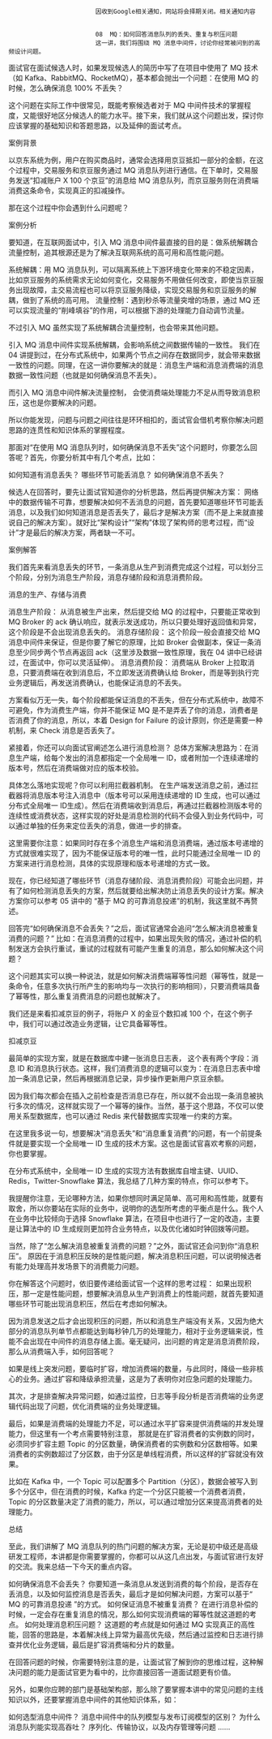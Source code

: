 
                            
                            因收到Google相关通知，网站将会择期关闭。相关通知内容
                            
                            
                            08  MQ：如何回答消息队列的丢失、重复与积压问题
                            这一讲，我们将围绕 MQ 消息中间件，讨论你经常被问到的高频设计问题。

面试官在面试候选人时，如果发现候选人的简历中写了在项目中使用了 MQ 技术（如 Kafka、RabbitMQ、RocketMQ），基本都会抛出一个问题：在使用 MQ 的时候，怎么确保消息 100% 不丢失？

这个问题在实际工作中很常见，既能考察候选者对于 MQ 中间件技术的掌握程度，又能很好地区分候选人的能力水平。接下来，我们就从这个问题出发，探讨你应该掌握的基础知识和答题思路，以及延伸的面试考点。

案例背景

以京东系统为例，用户在购买商品时，通常会选择用京豆抵扣一部分的金额，在这个过程中，交易服务和京豆服务通过 MQ 消息队列进行通信。在下单时，交易服务发送“扣减账户 X 100 个京豆”的消息给 MQ 消息队列，而京豆服务则在消费端消费这条命令，实现真正的扣减操作。



那在这个过程中你会遇到什么问题呢？

案例分析

要知道，在互联网面试中，引入 MQ 消息中间件最直接的目的是：做系统解耦合流量控制，追其根源还是为了解决互联网系统的高可用和高性能问题。


系统解耦：用 MQ 消息队列，可以隔离系统上下游环境变化带来的不稳定因素，比如京豆服务的系统需求无论如何变化，交易服务不用做任何改变，即使当京豆服务出现故障，主交易流程也可以将京豆服务降级，实现交易服务和京豆服务的解耦，做到了系统的高可用。
流量控制：遇到秒杀等流量突增的场景，通过 MQ 还可以实现流量的“削峰填谷”的作用，可以根据下游的处理能力自动调节流量。


不过引入 MQ 虽然实现了系统解耦合流量控制，也会带来其他问题。

引入 MQ 消息中间件实现系统解耦，会影响系统之间数据传输的一致性。 我们在 04 讲提到过，在分布式系统中，如果两个节点之间存在数据同步，就会带来数据一致性的问题。同理，在这一讲你要解决的就是：消息生产端和消息消费端的消息数据一致性问题（也就是如何确保消息不丢失）。

而引入 MQ 消息中间件解决流量控制， 会使消费端处理能力不足从而导致消息积压，这也是你要解决的问题。

所以你能发现，问题与问题之间往往是环环相扣的，面试官会借机考察你解决问题思路的连贯性和知识体系的掌握程度。

那面对“在使用 MQ 消息队列时，如何确保消息不丢失”这个问题时，你要怎么回答呢？首先，你要分析其中有几个考点，比如：


如何知道有消息丢失？
哪些环节可能丢消息？
如何确保消息不丢失？


候选人在回答时，要先让面试官知道你的分析思路，然后再提供解决方案： 网络中的数据传输不可靠，想要解决如何不丢消息的问题，首先要知道哪些环节可能丢消息，以及我们如何知道消息是否丢失了，最后才是解决方案（而不是上来就直接说自己的解决方案）。就好比“架构设计”“架构”体现了架构师的思考过程，而“设计”才是最后的解决方案，两者缺一不可。

案例解答

我们首先来看消息丢失的环节，一条消息从生产到消费完成这个过程，可以划分三个阶段，分别为消息生产阶段，消息存储阶段和消息消费阶段。



消息的生产、存储与消费


消息生产阶段： 从消息被生产出来，然后提交给 MQ 的过程中，只要能正常收到 MQ Broker 的 ack 确认响应，就表示发送成功，所以只要处理好返回值和异常，这个阶段是不会出现消息丢失的。
消息存储阶段： 这个阶段一般会直接交给 MQ 消息中间件来保证，但是你要了解它的原理，比如 Broker 会做副本，保证一条消息至少同步两个节点再返回 ack（这里涉及数据一致性原理，我在 04 讲中已经讲过，在面试中，你可以灵活延伸）。
消息消费阶段： 消费端从 Broker 上拉取消息，只要消费端在收到消息后，不立即发送消费确认给 Broker，而是等到执行完业务逻辑后，再发送消费确认，也能保证消息的不丢失。


方案看似万无一失，每个阶段都能保证消息的不丢失，但在分布式系统中，故障不可避免，作为消费生产端，你并不能保证 MQ 是不是弄丢了你的消息，消费者是否消费了你的消息，所以，本着 Design for Failure 的设计原则，你还是需要一种机制，来 Check 消息是否丢失了。

紧接着，你还可以向面试官阐述怎么进行消息检测？ 总体方案解决思路为：在消息生产端，给每个发出的消息都指定一个全局唯一 ID，或者附加一个连续递增的版本号，然后在消费端做对应的版本校验。

具体怎么落地实现呢？你可以利用拦截器机制。 在生产端发送消息之前，通过拦截器将消息版本号注入消息中（版本号可以采用连续递增的 ID 生成，也可以通过分布式全局唯一 ID生成）。然后在消费端收到消息后，再通过拦截器检测版本号的连续性或消费状态，这样实现的好处是消息检测的代码不会侵入到业务代码中，可以通过单独的任务来定位丢失的消息，做进一步的排查。

这里需要你注意：如果同时存在多个消息生产端和消息消费端，通过版本号递增的方式就很难实现了，因为不能保证版本号的唯一性，此时只能通过全局唯一 ID 的方案来进行消息检测，具体的实现原理和版本号递增的方式一致。

现在，你已经知道了哪些环节（消息存储阶段、消息消费阶段）可能会出问题，并有了如何检测消息丢失的方案，然后就要给出解决防止消息丢失的设计方案。解决方案你可以参考 05 讲中的 “基于 MQ 的可靠消息投递”的机制，我这里就不再赘述。

回答完“如何确保消息不会丢失？”之后，面试官通常会追问“怎么解决消息被重复消费的问题？” 比如：在消息消费的过程中，如果出现失败的情况，通过补偿的机制发送方会执行重试，重试的过程就有可能产生重复的消息，那么如何解决这个问题？

这个问题其实可以换一种说法，就是如何解决消费端幂等性问题（幂等性，就是一条命令，任意多次执行所产生的影响均与一次执行的影响相同），只要消费端具备了幂等性，那么重复消费消息的问题也就解决了。

我们还是来看扣减京豆的例子，将账户 X 的金豆个数扣减 100 个，在这个例子中，我们可以通过改造业务逻辑，让它具备幂等性。



扣减京豆

最简单的实现方案，就是在数据库中建一张消息日志表， 这个表有两个字段：消息 ID 和消息执行状态。这样，我们消费消息的逻辑可以变为：在消息日志表中增加一条消息记录，然后再根据消息记录，异步操作更新用户京豆余额。

因为我们每次都会在插入之前检查是否消息已存在，所以就不会出现一条消息被执行多次的情况，这样就实现了一个幂等的操作。当然，基于这个思路，不仅可以使用关系型数据库，也可以通过 Redis 来代替数据库实现唯一约束的方案。

在这里我多说一句，想要解决“消息丢失”和“消息重复消费”的问题，有一个前提条件就是要实现一个全局唯一 ID 生成的技术方案。这也是面试官喜欢考察的问题，你也要掌握。

在分布式系统中，全局唯一 ID 生成的实现方法有数据库自增主键、UUID、Redis，Twitter-Snowflake 算法，我总结了几种方案的特点，你可以参考下。



我提醒你注意，无论哪种方法，如果你想同时满足简单、高可用和高性能，就要有取舍，所以你要站在实际的业务中，说明你的选型所考虑的平衡点是什么。我个人在业务中比较倾向于选择 Snowflake 算法，在项目中也进行了一定的改造，主要是让算法中的 ID 生成规则更加符合业务特点，以及优化诸如时钟回拨等问题。

当然，除了“怎么解决消息被重复消费的问题？”之外，面试官还会问到你“消息积压”。 原因在于消息积压反映的是性能问题，解决消息积压问题，可以说明候选者有能力处理高并发场景下的消费能力问题。

你在解答这个问题时，依旧要传递给面试官一个这样的思考过程： 如果出现积压，那一定是性能问题，想要解决消息从生产到消费上的性能问题，就首先要知道哪些环节可能出现消息积压，然后在考虑如何解决。

因为消息发送之后才会出现积压的问题，所以和消息生产端没有关系，又因为绝大部分的消息队列单节点都能达到每秒钟几万的处理能力，相对于业务逻辑来说，性能不会出现在中间件的消息存储上面。毫无疑问，出问题的肯定是消息消费阶段，那么从消费端入手，如何回答呢？

如果是线上突发问题，要临时扩容，增加消费端的数量，与此同时，降级一些非核心的业务。通过扩容和降级承担流量，这是为了表明你对应急问题的处理能力。

其次，才是排查解决异常问题，如通过监控，日志等手段分析是否消费端的业务逻辑代码出现了问题，优化消费端的业务处理逻辑。

最后，如果是消费端的处理能力不足，可以通过水平扩容来提供消费端的并发处理能力，但这里有一个考点需要特别注意， 那就是在扩容消费者的实例数的同时，必须同步扩容主题 Topic 的分区数量，确保消费者的实例数和分区数相等。如果消费者的实例数超过了分区数，由于分区是单线程消费，所以这样的扩容就没有效果。

比如在 Kafka 中，一个 Topic 可以配置多个 Partition（分区），数据会被写入到多个分区中，但在消费的时候，Kafka 约定一个分区只能被一个消费者消费，Topic 的分区数量决定了消费的能力，所以，可以通过增加分区来提高消费者的处理能力。

总结

至此，我们讲解了 MQ 消息队列的热门问题的解决方案，无论是初中级还是高级研发工程师，本讲都是你需要掌握的，你都可以从这几点出发，与面试官进行友好的交流。我来总结一下今天的重点内容。


如何确保消息不会丢失？ 你要知道一条消息从发送到消费的每个阶段，是否存在丢消息，以及如何监控消息是否丢失，最后才是如何解决问题，方案可以基于“ MQ 的可靠消息投递 ”的方式。
如何保证消息不被重复消费？ 在进行消息补偿的时候，一定会存在重复消息的情况，那么如何实现消费端的幂等性就这道题的考点。
如何处理消息积压问题？ 这道题的考点就是如何通过 MQ 实现真正的高性能，回答的思路是，本着解决线上异常为最高优先级，然后通过监控和日志进行排查并优化业务逻辑，最后是扩容消费端和分片的数量。


在回答问题的时候，你需要特别注意的是，让面试官了解到你的思维过程，这种解决问题的能力是面试官更为看中的，比你直接回答一道面试题更有价值。

另外，如果你应聘的部门是基础架构部，那么除了要掌握本讲中的常见问题的主线知识以外，还要掌握消息中间件的其他知识体系，如：


如何选型消息中间件？
消息中间件中的队列模型与发布订阅模型的区别？
为什么消息队列能实现高吞吐？
序列化、传输协议，以及内存管理等问题
……


                        
                        
                            
